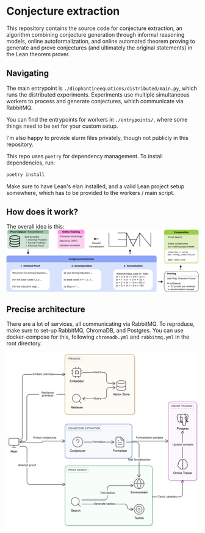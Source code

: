 # Conjecture extraction

This repository contains the source code for conjecture extraction, an algorithm combining conjecture generation through informal reasoning models, online autoformalization, and online automated theorem proving to generate and prove conjectures (and ultimately the original statements) in the Lean theorem prover.

## Navigating

The main entrypoint is `./diophantineequations/distributed/main.py`, which runs the distributed experiments.
Experiments use multiple simultaneous workers to process and generate conjectures, which communicate via RabbitMQ.

You can find the entrypoints for workers in `./entrypoints/`, where some things need to be set for your custom setup.

I'm also happy to provide slurm files privately, though not publicly in this repository.

This repo uses `poetry` for dependency management. To install dependencies, run:

```bash
poetry install
```


Make sure to have Lean's elan installed, and a valid Lean project setup somewhere, which has to be provided to the workers / main script.

## How does it work?

The overall idea is this:
![Overall overview](https://raw.githubusercontent.com/sorgfresser/conjectureextraction/master/assets/overall.png "Overall overview")

## Precise architecture
There are a lot of services, all communicating via RabbitMQ.
To reproduce, make sure to set-up RabbitMQ, ChromaDB, and Postgres. You can use docker-compose for this, following `chromadb.yml` and `rabbitmq.yml` in the root directory.

![Precise architecture](https://raw.githubusercontent.com/sorgfresser/conjectureextraction/master/assets/architecture.png "Precise architecture")
